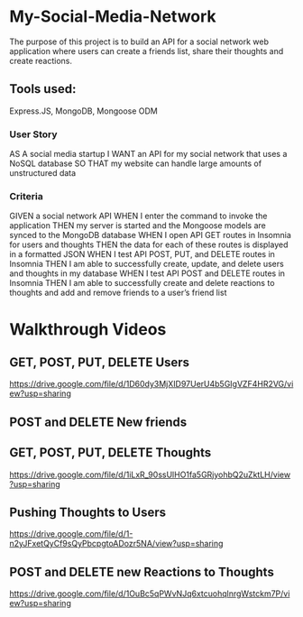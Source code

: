 # My-Social-Media-Network

The purpose of this project is to build an API for a social network web application where users can create a friends list, share their thoughts and create reactions. 

## Tools used: 
Express.JS, MongoDB, Mongoose ODM

### User Story
AS A social media startup
I WANT an API for my social network that uses a NoSQL database
SO THAT my website can handle large amounts of unstructured data

### Criteria
GIVEN a social network API
WHEN I enter the command to invoke the application
THEN my server is started and the Mongoose models are synced to the MongoDB database
WHEN I open API GET routes in Insomnia for users and thoughts
THEN the data for each of these routes is displayed in a formatted JSON
WHEN I test API POST, PUT, and DELETE routes in Insomnia
THEN I am able to successfully create, update, and delete users and thoughts in my database
WHEN I test API POST and DELETE routes in Insomnia
THEN I am able to successfully create and delete reactions to thoughts and add and remove friends to a user’s friend list

# Walkthrough Videos

## GET, POST, PUT, DELETE Users

https://drive.google.com/file/d/1D60dy3MjXID97UerU4b5GIgVZF4HR2VG/view?usp=sharing

## POST and DELETE New friends

## GET, POST, PUT, DELETE Thoughts

https://drive.google.com/file/d/1iLxR_90ssUlHO1fa5GRjyohbQ2uZktLH/view?usp=sharing

## Pushing Thoughts to Users

https://drive.google.com/file/d/1-n2yJFxetQyCf9sQyPbcpgtoADozr5NA/view?usp=sharing

## POST and DELETE new Reactions to Thoughts

https://drive.google.com/file/d/1OuBc5qPWvNJq6xtcuohqlnrgWstckm7P/view?usp=sharing
